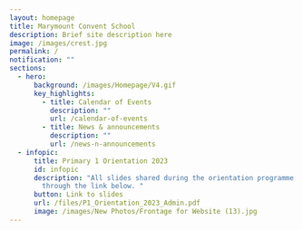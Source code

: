 ```yaml
---
layout: homepage
title: Marymount Convent School
description: Brief site description here
image: /images/crest.jpg
permalink: /
notification: ""
sections:
  - hero:
      background: /images/Homepage/V4.gif
      key_highlights:
        - title: Calendar of Events
          description: ""
          url: /calendar-of-events
        - title: News & announcements
          description: ""
          url: /news-n-announcements
  - infopic:
      title: Primary 1 Orientation 2023
      id: infopic
      description: "All slides shared during the orientation programme can be accessed
        through the link below. "
      button: Link to slides
      url: /files/P1_Orientation_2023_Admin.pdf
      image: /images/New Photos/Frontage for Website (13).jpg
---
```


